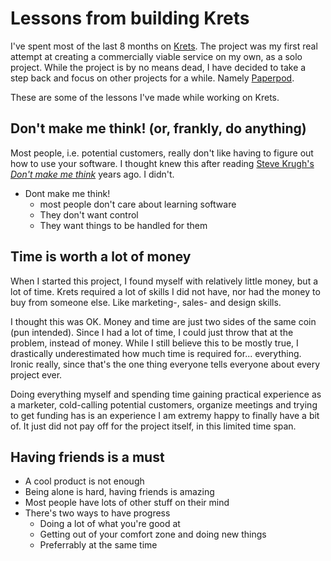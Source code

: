 # Lessons from building Krets 

I've spent most of the last 8 months on [Krets](https://krets.app). The project was 
my first real attempt at creating a commercially viable service on my own, as a solo project. While the project is by no means dead, I have decided to take a step back 
and focus on other projects for a while. Namely [Paperpod](https://paperpod.fm). 

These are some of the lessons I've made while working on Krets. 

## Don't make me think! (or, frankly, do anything)
Most people, i.e. potential customers, really don't like having to figure out how to use your software. I thought knew this after reading [Steve Krugh's _Don't make me think_](https://en.wikipedia.org/wiki/Don%27t_Make_Me_Think) years ago. I didn't. 

* Dont make me think! 
  * most people don't care about learning software 
  * They don't want control 
  * They want things to be handled for them 

## Time is worth a lot of money 
When I started this project, I found myself with relatively little money, 
but a lot of time. Krets required a lot of skills I did not have, nor had 
the money to buy from someone else. Like marketing-, sales- and design skills. 

I thought this was OK. Money and time are just two sides of the same coin (pun intended). 
Since I had a lot of time, I could just throw that at the problem, instead of money. 
While I still believe this to be mostly true, I drastically underestimated how much 
time is required for... everything. Ironic really, since that's the one thing 
everyone tells everyone about every project ever. 

Doing everything myself and spending time gaining practical experience as a marketer,
cold-calling potential customers, organize meetings and trying to get funding has is 
an experience I am extremy happy to finally have a bit of. It just did not pay off 
for the project itself, in this limited time span. 

## Having friends is a must 

* A cool product is not enough 
* Being alone is hard, having friends is amazing 
* Most people have lots of other stuff on their mind 
* There's two ways to have progress 
  * Doing a lot of what you're good at 
  * Getting out of your comfort zone and doing new things
  * Preferrably at the same time 